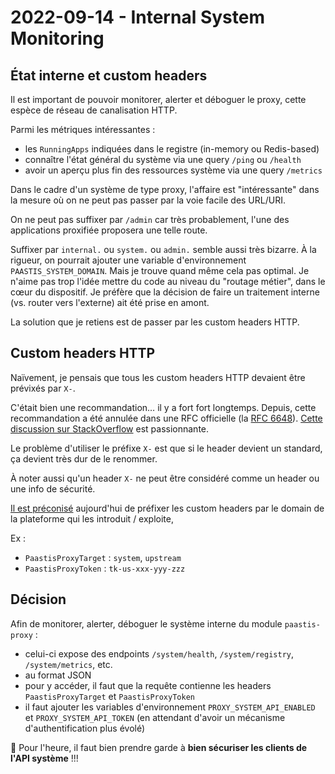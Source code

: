 # 2022-09-14 - Internal System Monitoring

## État interne et custom headers

Il est important de pouvoir monitorer, alerter et déboguer le proxy, cette espèce de réseau de canalisation HTTP.

Parmi les métriques intéressantes :
- les `RunningApps` indiquées dans le registre (in-memory ou Redis-based)
- connaître l'état général du système via une query `/ping` ou `/health`
- avoir un aperçu plus fin des ressources système via une query `/metrics`

Dans le cadre d'un système de type proxy, l'affaire est "intéressante" dans la mesure où on ne peut pas passer par la voie facile des URL/URI.

On ne peut pas suffixer par `/admin` car très probablement, l'une des applications proxifiée proposera une telle route.

Suffixer par `internal.` ou `system.` ou `admin.` semble aussi très bizarre.
À la rigueur, on pourrait ajouter une variable d'environnement `PAASTIS_SYSTEM_DOMAIN`.
Mais je trouve quand même cela pas optimal.
Je n'aime pas trop l'idée mettre du code au niveau du "routage métier", dans le cœur du dispositif.
Je préfère que la décision de faire un traitement interne (vs. router vers l'externe) ait été prise en amont.

La solution que je retiens est de passer par les custom headers HTTP.

## Custom headers HTTP

Naïvement, je pensais que tous les custom headers HTTP devaient être prévixés par `X-`.

C'était bien une recommandation… il y a fort fort longtemps.
Depuis, cette recommandation a été annulée dans une RFC officielle (la [RFC 6648](https://www.rfc-editor.org/rfc/rfc6648.html)).
[Cette discussion sur StackOverflow](https://stackoverflow.com/questions/3561381/custom-http-headers-naming-conventions) est passionnante.

Le problème d'utiliser le préfixe `X-` est que si le header devient un standard, ça devient très dur de le renommer.

À noter aussi qu'un header `X-` ne peut être considéré comme un header ou une info de sécurité.  

[Il est préconisé](https://specs.openstack.org/openstack/api-wg/guidelines/headers.html) aujourd'hui de préfixer les custom headers par le domain de la plateforme qui les introduit / exploite,  

Ex : 
- `PaastisProxyTarget` : `system`, `upstream`
- `PaastisProxyToken` : `tk-us-xxx-yyy-zzz`

## Décision

Afin de monitorer, alerter, déboguer le système interne du module `paastis-proxy` :
- celui-ci expose des endpoints `/system/health`, `/system/registry`, `/system/metrics`, etc.
- au format JSON
- pour y accéder, il faut que la requête contienne les headers `PaastisProxyTarget` et `PaastisProxyToken`
- il faut ajouter les variables d'environnement `PROXY_SYSTEM_API_ENABLED` et `PROXY_SYSTEM_API_TOKEN` (en attendant d'avoir un mécanisme d'authentification plus évolé)

🚨 Pour l'heure, il faut bien prendre garde à **bien sécuriser les clients de l'API système** !!!
